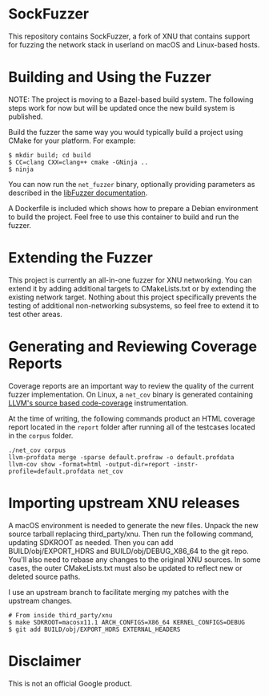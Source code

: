# SockFuzzer

This repository contains SockFuzzer, a fork of XNU that contains support
for fuzzing the network stack in userland on macOS and Linux-based hosts.

# Building and Using the Fuzzer

NOTE: The project is moving to a Bazel-based build system. The following steps
work for now but will be updated once the new build system is published.

Build the fuzzer the same way you would typically build a project using CMake
for your platform. For example:

```
$ mkdir build; cd build
$ CC=clang CXX=clang++ cmake -GNinja ..
$ ninja
```

You can now run the `net_fuzzer` binary, optionally providing parameters as
described in the [libFuzzer documentation](https://llvm.org/docs/LibFuzzer.html).

A Dockerfile is included which shows how to prepare a Debian environment to build
the project. Feel free to use this container to build and run the fuzzer.

# Extending the Fuzzer

This project is currently an all-in-one fuzzer for XNU networking. You can extend
it by adding additional targets to CMakeLists.txt or by extending the existing
network target. Nothing about this project specifically prevents the testing of
additional non-networking subsystems, so feel free to extend it to test other
areas.

# Generating and Reviewing Coverage Reports

Coverage reports are an important way to review the quality of the current
fuzzer implementation. On Linux, a `net_cov` binary is generated containing
[LLVM's source based code-coverage](https://clang.llvm.org/docs/SourceBasedCodeCoverage.html)
instrumentation.

At the time of writing, the following commands product an HTML coverage report located
in the `report` folder after running all of the testcases located in the `corpus` folder.

```
./net_cov corpus
llvm-profdata merge -sparse default.profraw -o default.profdata
llvm-cov show -format=html -output-dir=report -instr-profile=default.profdata net_cov
```

# Importing upstream XNU releases

A macOS environment is needed to generate the new files. Unpack the new source tarball
replacing third_party/xnu. Then run the following command, updating SDKROOT as needed.
Then you can add BUILD/obj/EXPORT_HDRS and BUILD/obj/DEBUG_X86_64 to the git repo.
You'll also need to rebase any changes to the original XNU sources. In some cases, the
outer CMakeLists.txt must also be updated to reflect new or deleted source paths.

I use an upstream branch to facilitate merging my patches with the upstream changes.

```
# From inside third_party/xnu
$ make SDKROOT=macosx11.1 ARCH_CONFIGS=X86_64 KERNEL_CONFIGS=DEBUG
$ git add BUILD/obj/EXPORT_HDRS EXTERNAL_HEADERS
```

# Disclaimer

This is not an official Google product.
